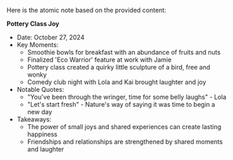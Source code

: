 Here is the atomic note based on the provided content:

**Pottery Class Joy**

* Date: October 27, 2024
* Key Moments:
	+ Smoothie bowls for breakfast with an abundance of fruits and nuts
	+ Finalized 'Eco Warrior' feature at work with Jamie
	+ Pottery class created a quirky little sculpture of a bird, free and wonky
	+ Comedy club night with Lola and Kai brought laughter and joy
* Notable Quotes:
	+ "You've been through the wringer, time for some belly laughs" - Lola
	+ "Let's start fresh" - Nature's way of saying it was time to begin a new day
* Takeaways:
	+ The power of small joys and shared experiences can create lasting happiness
	+ Friendships and relationships are strengthened by shared moments and laughter